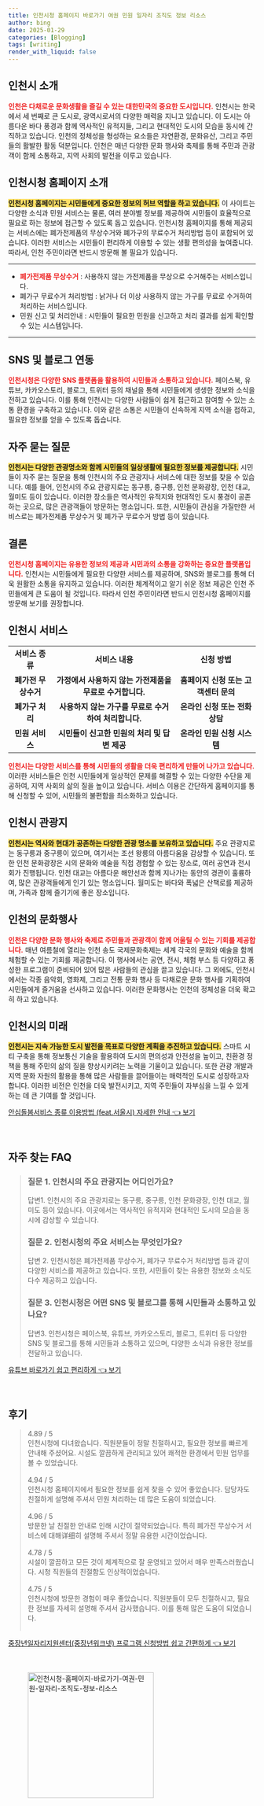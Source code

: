 ```yaml
---
title: 인천시청 홈페이지 바로가기 여권 민원 일자리 조직도 정보 리소스
author: bing
date: 2025-01-29
categories: [Blogging]
tags: [writing]
render_with_liquid: false
---
```



<h2 id='인천시_소개'>인천시 소개</h2>

<p><b><span style="color: #ee2323;">인천은 다채로운 문화생활을 즐길 수 있는 대한민국의 중요한 도시입니다.</span></b> 인천시는 한국에서 세 번째로 큰 도시로, 광역시로서의 다양한 매력을 지니고 있습니다. 이 도시는 아름다운 바다 풍경과 함께 역사적인 유적지들, 그리고 현대적인 도시의 모습을 동시에 간직하고 있습니다. 인천의 정체성을 형성하는 요소들은 자연환경, 문화유산, 그리고 주민들의 활발한 활동 덕분입니다. 인천은 매년 다양한 문화 행사와 축제를 통해 주민과 관광객이 함께 소통하고, 지역 사회의 발전을 이루고 있습니다. </p>

<h2 id='인천시청_홈페이지'>인천시청 홈페이지 소개</h2>

<p><b><span style="background-color: #ffe066;">인천시청 홈페이지는 시민들에게 중요한 정보의 허브 역할을 하고 있습니다.</span></b> 이 사이트는 다양한 소식과 민원 서비스는 물론, 여러 분야별 정보를 제공하여 시민들이 효율적으로 필요로 하는 정보에 접근할 수 있도록 돕고 있습니다. 인천시청 홈페이지를 통해 제공되는 서비스에는 폐가전제품의 무상수거와 폐가구의 무료수거 처리방법 등이 포함되어 있습니다. 이러한 서비스는 시민들이 편리하게 이용할 수 있는 생활 편의성을 높여줍니다. 따라서, 인천 주민이라면 반드시 방문해 볼 필요가 있습니다.</p>

<hr />

<ul>
    <li><b><span style="color: #ee2323;">폐가전제품 무상수거</span></b> : 사용하지 않는 가전제품을 무상으로 수거해주는 서비스입니다.</li>
    <li>폐가구 무료수거 처리방법 : 낡거나 더 이상 사용하지 않는 가구를 무료로 수거하여 처리하는 서비스입니다.</li>
    <li>민원 신고 및 처리안내 : 시민들이 필요한 민원을 신고하고 처리 결과를 쉽게 확인할 수 있는 시스템입니다.</li>
</ul>

<hr />

<h2 id='SNS_및_블로그_연동'>SNS 및 블로그 연동</h2>

<p><b><span style="color: #ee2323;">인천시청은 다양한 SNS 플랫폼을 활용하여 시민들과 소통하고 있습니다.</span></b> 페이스북, 유튜브, 카카오스토리, 블로그, 트위터 등의 채널을 통해 시민들에게 생생한 정보와 소식을 전하고 있습니다. 이를 통해 인천시는 다양한 사람들이 쉽게 접근하고 참여할 수 있는 소통 환경을 구축하고 있습니다. 이와 같은 소통은 시민들이 신속하게 지역 소식을 접하고, 필요한 정보를 얻을 수 있도록 돕습니다.</p>

<h2 id='자주_묻는_질문'>자주 묻는 질문</h2>

<p><b><span style="background-color: #ffe066;">인천시는 다양한 관광명소와 함께 시민들의 일상생활에 필요한 정보를 제공합니다.</span></b> 시민들이 자주 묻는 질문을 통해 인천시의 주요 관광지나 서비스에 대한 정보를 찾을 수 있습니다. 예를 들어, 인천시의 주요 관광지로는 동구릉, 중구릉, 인천 문화광장, 인천 대교, 월미도 등이 있습니다. 이러한 장소들은 역사적인 유적지와 현대적인 도시 풍경이 공존하는 곳으로, 많은 관광객들이 방문하는 명소입니다. 또한, 시민들이 관심을 가질만한 서비스로는 폐가전제품 무상수거 및 폐가구 무료수거 방법 등이 있습니다.</p>

<h2 id='결론'>결론</h2>

<p><b><span style="color: #ee2323;">인천시청 홈페이지는 유용한 정보의 제공과 시민과의 소통을 강화하는 중요한 플랫폼입니다.</span></b> 인천시는 시민들에게 필요한 다양한 서비스를 제공하며, SNS와 블로그를 통해 더욱 원활한 소통을 유지하고 있습니다. 이러한 체계적이고 알기 쉬운 정보 제공은 인천 주민들에게 큰 도움이 될 것입니다. 따라서 인천 주민이라면 반드시 인천시청 홈페이지를 방문해 보기를 권장합니다.</p>

<h2 id='인천시_서비스'>인천시 서비스</h2>

<table>
    <tr>
        <td style="text-align: center; height: 17px;"><b>서비스 종류</b></td>
        <td style="text-align: center; height: 17px;"><b>서비스 내용</b></td>
        <td style="text-align: center; height: 17px;"><b>신청 방법</b></td>
    </tr>
    <tr>
        <td style="text-align: center; height: 17px;"><b>폐가전 무상수거</b></td>
        <td style="text-align: center; height: 17px;"><b>가정에서 사용하지 않는 가전제품을 무료로 수거합니다.</b></td>
        <td style="text-align: center; height: 17px;"><b>홈페이지 신청 또는 고객센터 문의</b></td>
    </tr>
    <tr>
        <td style="text-align: center; height: 17px;"><b>폐가구 처리</b></td>
        <td style="text-align: center; height: 17px;"><b>사용하지 않는 가구를 무료로 수거하여 처리합니다.</b></td>
        <td style="text-align: center; height: 17px;"><b>온라인 신청 또는 전화 상담</b></td>
    </tr>
    <tr>
        <td style="text-align: center; height: 17px;"><b>민원 서비스</b></td>
        <td style="text-align: center; height: 17px;"><b>시민들이 신고한 민원의 처리 및 답변 제공</b></td>
        <td style="text-align: center; height: 17px;"><b>온라인 민원 신청 시스템</b></td>
    </tr>
</table>

<p><b><span style="color: #ee2323;">인천시는 다양한 서비스를 통해 시민들의 생활을 더욱 편리하게 만들어 나가고 있습니다.</span></b> 이러한 서비스들은 인천 시민들에게 일상적인 문제를 해결할 수 있는 다양한 수단을 제공하여, 지역 사회의 삶의 질을 높이고 있습니다. 서비스 이용은 간단하게 홈페이지를 통해 신청할 수 있어, 시민들의 불편함을 최소화하고 있습니다.</p>

<h2 id='인천시_관광지'>인천시 관광지</h2>

<p><b><span style="background-color: #ffe066;">인천시는 역사와 현대가 공존하는 다양한 관광 명소를 보유하고 있습니다.</span></b> 주요 관광지로는 동구릉과 중구릉이 있으며, 여기서는 조선 왕릉의 아름다움을 감상할 수 있습니다. 또한 인천 문화광장은 시의 문화와 예술을 직접 경험할 수 있는 장소로, 여러 공연과 전시회가 진행됩니다. 인천 대교는 아름다운 해안선과 함께 지나가는 동안의 경관이 훌륭하여, 많은 관광객들에게 인기 있는 명소입니다. 월미도는 바다와 폭넓은 산책로를 제공하며, 가족과 함께 즐기기에 좋은 장소입니다.</p>

<h2 id='인천의_문화행사'>인천의 문화행사</h2>

<p><b><span style="color: #ee2323;">인천은 다양한 문화 행사와 축제로 주민들과 관광객이 함께 어울릴 수 있는 기회를 제공합니다.</span></b> 매년 여름철에 열리는 인천 송도 국제문화축제는 세계 각국의 문화와 예술을 함께 체험할 수 있는 기회를 제공합니다. 이 행사에서는 공연, 전시, 체험 부스 등 다양하고 풍성한 프로그램이 준비되어 있어 많은 사람들의 관심을 끌고 있습니다. 그 외에도, 인천시에서는 각종 음악회, 영화제, 그리고 전통 문화 행사 등 다채로운 문화 행사를 기획하여 시민들에게 즐거움을 선사하고 있습니다. 이러한 문화행사는 인천의 정체성을 더욱 확고히 하고 있습니다.</p>

<h2 id='인천시의_미래'>인천시의 미래</h2>

<p><b><span style="background-color: #ffe066;">인천시는 지속 가능한 도시 발전을 목표로 다양한 계획을 추진하고 있습니다.</span></b> 스마트 시티 구축을 통해 정보통신 기술을 활용하여 도시의 편의성과 안전성을 높이고, 친환경 정책을 통해 주민의 삶의 질을 향상시키려는 노력을 기울이고 있습니다. 또한 관광 개발과 지역 문화 자원의 활용을 통해 많은 사람들을 끌어들이는 매력적인 도시로 성장하고자 합니다. 이러한 비전은 인천을 더욱 발전시키고, 지역 주민들이 자부심을 느낄 수 있게 하는 데 큰 기여를 할 것입니다.</p>


<p><a class="click-button" title="안심돌봄서비스 종류 이용방법 (feat.서울시) 자세한 안내" href="https://yellowplanner.github.io/posts/%EC%95%88%EC%8B%AC%EB%8F%8C%EB%B4%84%EC%84%9C%EB%B9%84%EC%8A%A4-%EC%A2%85%EB%A5%98-%EC%9D%B4%EC%9A%A9%EB%B0%A9%EB%B2%95-(feat.%EC%84%9C%EC%9A%B8%EC%8B%9C)-%EC%9E%90%EC%84%B8%ED%95%9C-%EC%95%88%EB%82%B4/" rel="dofollow">안심돌봄서비스 종류 이용방법 (feat.서울시) 자세한 안내 👈 보기</a></p><br>
<h2 id='자주_찾는_FAQ'>자주 찾는 FAQ</h2>
<div itemscope="" itemtype="https://schema.org/FAQPage"> 
    <blockquote> 
        <div itemscope="" itemprop="mainEntity" itemtype="https://schema.org/Question"> 
            <h3 itemprop="name">질문 1. 인천시의 주요 관광지는 어디인가요?</h3> 
            <div itemscope="" itemprop="acceptedAnswer" itemtype="https://schema.org/Answer"> 
                <span itemprop="text"> 
                    <p>답변1. 인천시의 주요 관광지로는 동구릉, 중구릉, 인천 문화광장, 인천 대교, 월미도 등이 있습니다. 이곳에서는 역사적인 유적지와 현대적인 도시의 모습을 동시에 감상할 수 있습니다.</p> 
                </span> 
            </div> 
        </div> 
        <div itemscope="" itemprop="mainEntity" itemtype="https://schema.org/Question"> 
            <h3 itemprop="name">질문 2. 인천시청의 주요 서비스는 무엇인가요?</h3> 
            <div itemscope="" itemprop="acceptedAnswer" itemtype="https://schema.org/Answer"> 
                <span itemprop="text"> 
                    <p>답변 2. 인천시청은 폐가전제품 무상수거, 폐가구 무료수거 처리방법 등과 같이 다양한 서비스를 제공하고 있습니다. 또한, 시민들이 찾는 유용한 정보와 소식도 다수 제공하고 있습니다.</p> 
                </span> 
            </div> 
        </div> 
        <div itemscope="" itemprop="mainEntity" itemtype="https://schema.org/Question"> 
            <h3 itemprop="name">질문 3. 인천시청은 어떤 SNS 및 블로그를 통해 시민들과 소통하고 있나요?</h3> 
            <div itemscope="" itemprop="acceptedAnswer" itemtype="https://schema.org/Answer"> 
                <span itemprop="text"> 
                    <p>답변3. 인천시청은 페이스북, 유튜브, 카카오스토리, 블로그, 트위터 등 다양한 SNS 및 블로그를 통해 시민들과 소통하고 있으며, 다양한 소식과 유용한 정보를 전달하고 있습니다.</p> 
                </span> 
            </div> 
        </div> 
    </blockquote> 
</div>
<p><a class="click-button" title="유튜브 바로가기 쉽고 편리하게" href="https://yellowplanner.github.io/posts/%EC%9C%A0%ED%8A%9C%EB%B8%8C-%EB%B0%94%EB%A1%9C%EA%B0%80%EA%B8%B0-%EC%89%BD%EA%B3%A0-%ED%8E%B8%EB%A6%AC%ED%95%98%EA%B2%8C/" rel="dofollow">유튜브 바로가기 쉽고 편리하게 👈 보기</a></p><br>
<h2 id='후기'>후기</h2>
<div itemscope itemtype="https://schema.org/Product">
  <blockquote>
  <div itemprop="review" itemscope itemtype="https://schema.org/Review">
      <div itemprop="reviewRating" itemscope itemtype="https://schema.org/Rating"> <span itemprop="ratingValue">4.89</span> / <span itemprop="bestRating">5</span> </div>
      <span itemprop="reviewBody">인천시청에 다녀왔습니다. 직원분들이 정말 친절하시고, 필요한 정보를 빠르게 안내해 주셨어요. 시설도 깔끔하게 관리되고 있어 쾌적한 환경에서 민원 업무를 볼 수 있었습니다.</span>
  </div>
  <br>
  <div itemprop="review" itemscope itemtype="https://schema.org/Review">
      <div itemprop="reviewRating" itemscope itemtype="https://schema.org/Rating"> <span itemprop="ratingValue">4.94</span> / <span itemprop="bestRating">5</span> </div>
      <span itemprop="reviewBody">인천시청 홈페이지에서 필요한 정보를 쉽게 찾을 수 있어 좋았습니다. 담당자도 친절하게 설명해 주셔서 민원 처리하는 데 많은 도움이 되었습니다.</span>
  </div>
  <br>
  <div itemprop="review" itemscope itemtype="https://schema.org/Review">
      <div itemprop="reviewRating" itemscope itemtype="https://schema.org/Rating"> <span itemprop="ratingValue">4.96</span> / <span itemprop="bestRating">5</span> </div>
      <span itemprop="reviewBody">방문한 날 친절한 안내로 인해 시간이 절약되었습니다. 특히 폐가전 무상수거 서비스에 대해详细히 설명해 주셔서 정말 유용한 시간이었습니다.</span>
  </div>
  <br>
  <div itemprop="review" itemscope itemtype="https://schema.org/Review">
      <div itemprop="reviewRating" itemscope itemtype="https://schema.org/Rating"> <span itemprop="ratingValue">4.78</span> / <span itemprop="bestRating">5</span> </div>
      <span itemprop="reviewBody">시설이 깔끔하고 모든 것이 체계적으로 잘 운영되고 있어서 매우 만족스러웠습니다. 시청 직원들의 친절함도 인상적이었습니다.</span>
  </div>
  <br>
  <div itemprop="review" itemscope itemtype="https://schema.org/Review">
      <div itemprop="reviewRating" itemscope itemtype="https://schema.org/Rating"> <span itemprop="ratingValue">4.75</span> / <span itemprop="bestRating">5</span> </div>
      <span itemprop="reviewBody">인천시청에 방문한 경험이 매우 좋았습니다. 직원분들이 모두 친절하시고, 필요한 정보를 자세히 설명해 주셔서 감사했습니다. 이를 통해 많은 도움이 되었습니다.</span>
  </div>
  <br>
  </blockquote>
</div>
<p><a class="click-button" title="중장년일자리지원센터(중장년워크넷) 프로그램 신청방법 쉽고 간편하게" href="https://yellowplanner.github.io/posts/%EC%A4%91%EC%9E%A5%EB%85%84%EC%9D%BC%EC%9E%90%EB%A6%AC%EC%A7%80%EC%9B%90%EC%84%BC%ED%84%B0(%EC%A4%91%EC%9E%A5%EB%85%84%EC%9B%8C%ED%81%AC%EB%84%B7)-%ED%94%84%EB%A1%9C%EA%B7%B8%EB%9E%A8-%EC%8B%A0%EC%B2%AD%EB%B0%A9%EB%B2%95-%EC%89%BD%EA%B3%A0-%EA%B0%84%ED%8E%B8%ED%95%98%EA%B2%8C/" rel="dofollow">중장년일자리지원센터(중장년워크넷) 프로그램 신청방법 쉽고 간편하게 👈 보기</a></p><br>
<figure class="image"><img src="https://yellowplanner.github.io/assets/img/thumbnail/인천시청-홈페이지-바로가기-여권-민원-일자리-조직도-정보-리소스.webp" alt="인천시청-홈페이지-바로가기-여권-민원-일자리-조직도-정보-리소스" width="256" height="256"></figure>